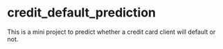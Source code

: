 # credit_default_prediction
This is a mini project to predict whether a credit card client will default or not. 
